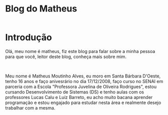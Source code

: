 <html>
<body>

<h1>Blog do Matheus</h1>
<img src=>
<h1>Introdução</h1>
<p> Olá, meu nome é matheus, fiz este blog para falar sobre a minha pessoa para que você, leitor deste blog, conheça mais sobre mim. </p>
<br>
<p> Meu nome é Matheus Moutinho Alves, eu moro em Santa Bárbara D'Oeste, tenho 16 anos e faço anivesrário no dia 17/12/2008, faço curso no SENAI em parceria com a Escola "Professora Juvelina de Oliveira Rodrigues", estou cursando Desenvolvimento de Sistemas (DS) e tenho aulas com os professores Lucas Calu e Luíz Barreto, eu acho muito bacana aprender programação e estou engajado para estudar nesta área e realmente desejo trabalhar com a mesma. 
</p>
<body>

</html>
